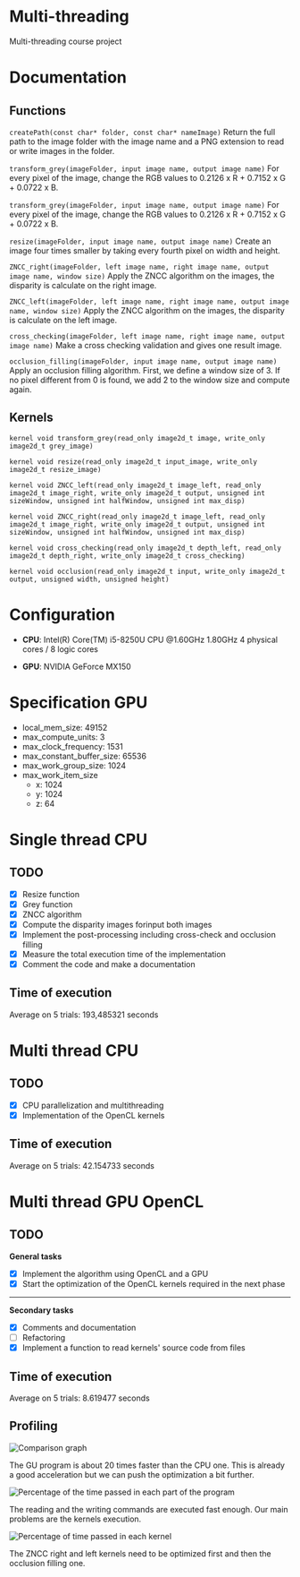 # Multi-threading
Multi-threading course project

# Documentation
## Functions

```createPath(const char* folder, const char* nameImage)```
Return the full path to the image folder with the image name and a PNG extension to read or write images in the folder.

```transform_grey(imageFolder, input image name, output image name)```
For every pixel of the image, change the RGB values to 0.2126 x R + 0.7152 x G + 0.0722 x B.

```transform_grey(imageFolder, input image name, output image name)```
For every pixel of the image, change the RGB values to 0.2126 x R + 0.7152 x G + 0.0722 x B.

```resize(imageFolder, input image name, output image name)```
Create an image four times smaller by taking every fourth pixel on width and height.

```ZNCC_right(imageFolder, left image name, right image name, output image name, window size)```
Apply the ZNCC algorithm on the images, the disparity is calculate on the right image.

```ZNCC_left(imageFolder, left image name, right image name, output image name, window size)```
Apply the ZNCC algorithm on the images, the disparity is calculate on the left image.

```cross_checking(imageFolder, left image name, right image name, output image name)```
Make a cross checking validation and gives one result image.

```occlusion_filling(imageFolder, input image name, output image name)```
Apply an occlusion filling algorithm. First, we define a window size of 3. If no pixel different from 0 is found, we add 2 to the window size and compute again.

## Kernels

```kernel void transform_grey(read_only image2d_t image, write_only image2d_t grey_image)```

```kernel void resize(read_only image2d_t input_image, write_only image2d_t resize_image)```

```kernel void ZNCC_left(read_only image2d_t image_left, read_only image2d_t image_right, write_only image2d_t output, unsigned int sizeWindow, unsigned int halfWindow, unsigned int max_disp)```

```kernel void ZNCC_right(read_only image2d_t image_left, read_only image2d_t image_right, write_only image2d_t output, unsigned int sizeWindow, unsigned int halfWindow, unsigned int max_disp)```

```kernel void cross_checking(read_only image2d_t depth_left, read_only image2d_t depth_right, write_only image2d_t cross_checking)```

```kernel void occlusion(read_only image2d_t input, write_only image2d_t output, unsigned width, unsigned height)```

# Configuration

- **CPU**:  Intel(R) Core(TM) i5-8250U CPU @1.60GHz 1.80GHz 
            4 physical cores / 8 logic cores

- **GPU**:  NVIDIA GeForce MX150

# Specification GPU

- local_mem_size: 49152
- max_compute_units: 3
- max_clock_frequency: 1531
- max_constant_buffer_size: 65536
- max_work_group_size: 1024
- max_work_item_size	
    - x: 1024 
    - y: 1024 
    - z: 64

# Single thread CPU
## TODO

- [x] Resize function
- [x] Grey function
- [x] ZNCC algorithm 
- [x] Compute the disparity images forinput  both images
- [x] Implement the post-processing including cross-check and occlusion filling
- [x] Measure the total execution time of the implementation
- [x] Comment the code and make a documentation

## Time of execution

Average on 5 trials: 193,485321 seconds

# Multi thread CPU

## TODO

- [x] CPU parallelization and multithreading
- [x] Implementation of the OpenCL kernels

## Time of execution

Average on 5 trials: 42.154733 seconds

# Multi thread GPU OpenCL

## TODO

**General tasks**

- [x] Implement the algorithm using OpenCL and a GPU
- [x] Start the optimization of the OpenCL kernels required in the next phase
________________________________________________________________________________________

**Secondary tasks**

- [x] Comments and documentation
- [ ] Refactoring
- [x] Implement a function to read kernels' source code from files

## Time of execution

Average on 5 trials: 8.619477 seconds

## Profiling

![](Performances_graphs/Comparison_performances.PNG  "Comparison graph")

The GU program is about 20 times faster than the CPU one. This is already a good acceleration but we can push the optimization a bit further.

![](Performances_graphs/Profiling_all.PNG  "Percentage of the time passed in each part of the program")

The reading and the writing commands are executed fast enough. Our main problems are the kernels execution.

![](Performances_graphs/Profiling_kernels.PNG  "Percentage of time passed in each kernel")

The ZNCC right and left kernels need to be optimized first and then the occlusion filling one.